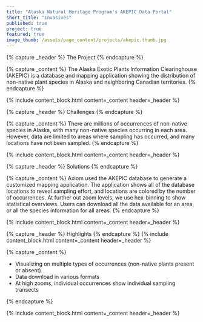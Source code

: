 ```yaml
---
title: "Alaska Natural Heritage Program's AKEPIC Data Portal"
short_title: "Invasives"
published: true
project: true
featured: true
image_thumb: /assets/page_content/projects/akepic.thumb.jpg
---
```


{% capture _header %}
The Project
{% endcapture %}

{% capture _content %}
The Alaska Exotic Plants Information Clearinghouse (AKEPIC) is a database and mapping application showing the distribution of non-native plant species in Alaska and neighboring Canadian territories.
{% endcapture %}

{% include content_block.html content=_content header=_header %}


{% capture _header %}
Challenges
{% endcapture %}

{% capture _content %}
There are millions of occurrences of non-native species in Alaska, with many non-native species occurring in each area. However, data are limited to areas where sampling has occurred, and many locations have not been sampled.
{% endcapture %}

{% include content_block.html content=_content header=_header %}


{% capture _header %}
Solutions
{% endcapture %}


{% capture _content %}
Axiom used the AKEPIC database to generate a customized mapping application. The application shows all of the database locations to reveal sampling effort, and locations are colored by the number of occurrences. At further out zoom levels, we use hex-binning to show statistical overviews. Users can download all the data available for an area, or all the species information for all areas.
{% endcapture %}

{% include content_block.html content=_content header=_header %}


{% capture _header %}
Highlights
{% endcapture %}
{% include content_block.html content=_content header=_header %}

{% capture _content %}
<ul>
<li>Visualizing on multiple types of occurrences (non-native plants present or absent)</li>
<li>Data download in various formats</li>
<li>At high zooms, individual occurrences show individual sampling transects</li>
</ul>
{% endcapture %}

{% include content_block.html content=_content header=_header %}
